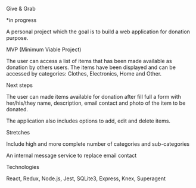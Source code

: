 Give & Grab

*in progress

A personal project which the goal is to build a web application for donation purpose.


MVP (Minimum Viable Project)

The user can access a list of items that has been made available as donation by others users. The items have been displayed and can be accessed by categories: Clothes, Electronics, Home and Other.


Next steps

The user can made items available for donation after fill full a form with her/his/they name, description, email contact and photo of the item to be donated.

The application also includes options to add, edit and delete items.



Stretches

Include high and more complete number of categories and sub-categories

An internal message service to replace email contact


Technologies

React, Redux, Node.js, Jest, SQLite3, Express, Knex, Superagent
